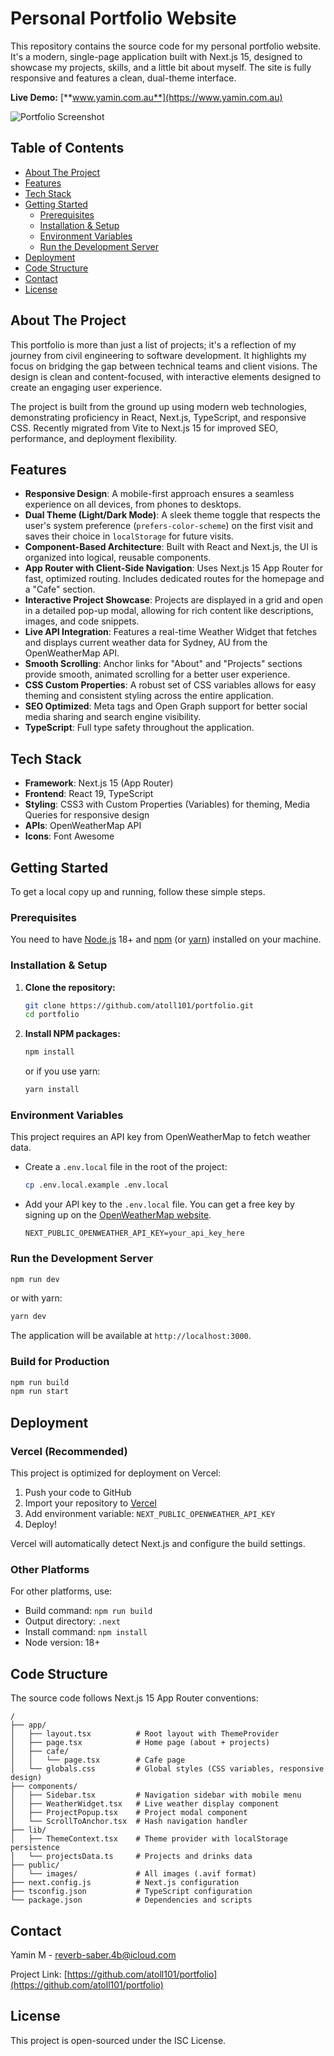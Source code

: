 # Personal Portfolio Website

This repository contains the source code for my personal portfolio website. It's a modern, single-page application built with Next.js 15, designed to showcase my projects, skills, and a little bit about myself. The site is fully responsive and features a clean, dual-theme interface.

**Live Demo:** [**www.yamin.com.au**](https://www.yamin.com.au)

![Portfolio Screenshot](./public/images/portfolio-1.avif)

## Table of Contents

- [About The Project](#about-the-project)
- [Features](#features)
- [Tech Stack](#tech-stack)
- [Getting Started](#getting-started)
  - [Prerequisites](#prerequisites)
  - [Installation & Setup](#installation--setup)
  - [Environment Variables](#environment-variables)
  - [Run the Development Server](#run-the-development-server)
- [Deployment](#deployment)
- [Code Structure](#code-structure)
- [Contact](#contact)
- [License](#license)

## About The Project

This portfolio is more than just a list of projects; it's a reflection of my journey from civil engineering to software development. It highlights my focus on bridging the gap between technical teams and client visions. The design is clean and content-focused, with interactive elements designed to create an engaging user experience.

The project is built from the ground up using modern web technologies, demonstrating proficiency in React, Next.js, TypeScript, and responsive CSS. Recently migrated from Vite to Next.js 15 for improved SEO, performance, and deployment flexibility.

## Features

- **Responsive Design**: A mobile-first approach ensures a seamless experience on all devices, from phones to desktops.
- **Dual Theme (Light/Dark Mode)**: A sleek theme toggle that respects the user's system preference (`prefers-color-scheme`) on the first visit and saves their choice in `localStorage` for future visits.
- **Component-Based Architecture**: Built with React and Next.js, the UI is organized into logical, reusable components.
- **App Router with Client-Side Navigation**: Uses Next.js 15 App Router for fast, optimized routing. Includes dedicated routes for the homepage and a "Cafe" section.
- **Interactive Project Showcase**: Projects are displayed in a grid and open in a detailed pop-up modal, allowing for rich content like descriptions, images, and code snippets.
- **Live API Integration**: Features a real-time Weather Widget that fetches and displays current weather data for Sydney, AU from the OpenWeatherMap API.
- **Smooth Scrolling**: Anchor links for "About" and "Projects" sections provide smooth, animated scrolling for a better user experience.
- **CSS Custom Properties**: A robust set of CSS variables allows for easy theming and consistent styling across the entire application.
- **SEO Optimized**: Meta tags and Open Graph support for better social media sharing and search engine visibility.
- **TypeScript**: Full type safety throughout the application.

## Tech Stack

- **Framework**: Next.js 15 (App Router)
- **Frontend**: React 19, TypeScript
- **Styling**: CSS3 with Custom Properties (Variables) for theming, Media Queries for responsive design
- **APIs**: OpenWeatherMap API
- **Icons**: Font Awesome

## Getting Started

To get a local copy up and running, follow these simple steps.

### Prerequisites

You need to have [Node.js](https://nodejs.org/) 18+ and [npm](https://www.npmjs.com/) (or [yarn](https://yarnpkg.com/)) installed on your machine.

### Installation & Setup

1.  **Clone the repository:**

    ```sh
    git clone https://github.com/atoll101/portfolio.git
    cd portfolio
    ```

2.  **Install NPM packages:**

    ```sh
    npm install
    ```

    or if you use yarn:

    ```sh
    yarn install
    ```

### Environment Variables

This project requires an API key from OpenWeatherMap to fetch weather data.

- Create a `.env.local` file in the root of the project:

  ```sh
  cp .env.local.example .env.local
  ```

- Add your API key to the `.env.local` file. You can get a free key by signing up on the [OpenWeatherMap website](https://openweathermap.org/appid).
  ```
  NEXT_PUBLIC_OPENWEATHER_API_KEY=your_api_key_here
  ```

### Run the Development Server

```sh
npm run dev
```

or with yarn:

```sh
yarn dev
```

The application will be available at `http://localhost:3000`.

### Build for Production

```sh
npm run build
npm run start
```

## Deployment

### Vercel (Recommended)

This project is optimized for deployment on Vercel:

1. Push your code to GitHub
2. Import your repository to [Vercel](https://vercel.com)
3. Add environment variable: `NEXT_PUBLIC_OPENWEATHER_API_KEY`
4. Deploy!

Vercel will automatically detect Next.js and configure the build settings.

### Other Platforms

For other platforms, use:
- Build command: `npm run build`
- Output directory: `.next`
- Install command: `npm install`
- Node version: 18+

## Code Structure

The source code follows Next.js 15 App Router conventions:

```
/
├── app/
│   ├── layout.tsx          # Root layout with ThemeProvider
│   ├── page.tsx            # Home page (about + projects)
│   ├── cafe/
│   │   └── page.tsx        # Cafe page
│   └── globals.css         # Global styles (CSS variables, responsive design)
├── components/
│   ├── Sidebar.tsx         # Navigation sidebar with mobile menu
│   ├── WeatherWidget.tsx   # Live weather display component
│   ├── ProjectPopup.tsx    # Project modal component
│   └── ScrollToAnchor.tsx  # Hash navigation handler
├── lib/
│   ├── ThemeContext.tsx    # Theme provider with localStorage persistence
│   └── projectsData.ts     # Projects and drinks data
├── public/
│   └── images/             # All images (.avif format)
├── next.config.js          # Next.js configuration
├── tsconfig.json           # TypeScript configuration
└── package.json            # Dependencies and scripts
```

## Contact

Yamin M - [reverb-saber.4b@icloud.com](mailto:reverb-saber.4b@icloud.com)

Project Link: [https://github.com/atoll101/portfolio](https://github.com/atoll101/portfolio)

## License

This project is open-sourced under the ISC License.
